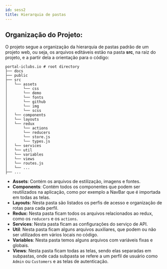 ```yaml
---
id: sess2
title: Hierarquia de pastas
---
```


## **Organização do Projeto:**

O projeto segue a organização da hierarquia de pastas padrão de um projeto web, ou seja, os arquivos editáveis estão na pasta **src**, na raiz do projeto, e a partir dela a orientação para o código:

```
portal-iclubs.io # root directory
├── docs
├── public
├── src
│   └── assets
│       └── css
│       └── demo
│       └── fonts
│       └── github
│       └── img
│       └── scss
│   └── components
│   └── layouts
│   └── redux
│       └── actions
│       └── reducers
│       └── store.js
│       └── types.js
│   └── services
│   └── util
│   └── variables
│   └── views
│   └── routes.js
│   └── ...
├── ...
```

- **Assets**: Contém os arquivos de estilização, imagens e fontes.
- **Components**: Contém todos os componentes que podem ser reutilizados na aplicação, como por exemplo a NavBar que é importada em todas as telas.
- **Layouts:** Nesta pasta são listados os perfis de acesso e organização de rotas para cada perfil.
- **Redux:** Nesta pasta ficam todos os arquivos relacionados ao redux, como os `reducers` e os `actions`.
- **Services**: Nesta pasta ficam as configurações do serviço de API.
- **Util**: Nesta pasta ficam alguns arquivos auxiliares, que podem ou não ser utilizados em vários locais no código.
- **Variables**: Nesta pasta temos alguns arquivos com variáveis fixas e globais.
- **Views**: Nesta pasta ficam todas as telas, sendo elas separadas em subpastas, onde cada subpasta se refere a um perfil de usuário como `Admin` ou `Customers` e as telas de autenticação.